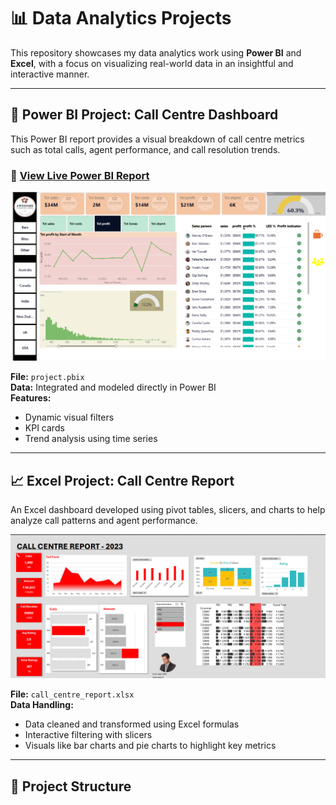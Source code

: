 # 📊 Data Analytics Projects

This repository showcases my data analytics work using **Power BI** and **Excel**, with a focus on visualizing real-world data in an insightful and interactive manner.

---

## 🔷 Power BI Project: Call Centre Dashboard

This Power BI report provides a visual breakdown of call centre metrics such as total calls, agent performance, and call resolution trends.

### 🔗 [View Live Power BI Report](https://app.powerbi.com/groups/me/reports/f611ab1d-33cf-44f9-998f-22c1f28b6f71/8dfd2b73c22b323193ca?experience=power-bi)

![Power BI Screenshot](Screenshot%202025-06-20%20120734.png)

**File:** `project.pbix`  
**Data:** Integrated and modeled directly in Power BI  
**Features:**
- Dynamic visual filters
- KPI cards
- Trend analysis using time series

---

## 📈 Excel Project: Call Centre Report

An Excel dashboard developed using pivot tables, slicers, and charts to help analyze call patterns and agent performance.

![Excel Screenshot](excel_project.png)

**File:** `call_centre_report.xlsx`  
**Data Handling:**
- Data cleaned and transformed using Excel formulas
- Interactive filtering with slicers
- Visuals like bar charts and pie charts to highlight key metrics

---

## 📁 Project Structure


